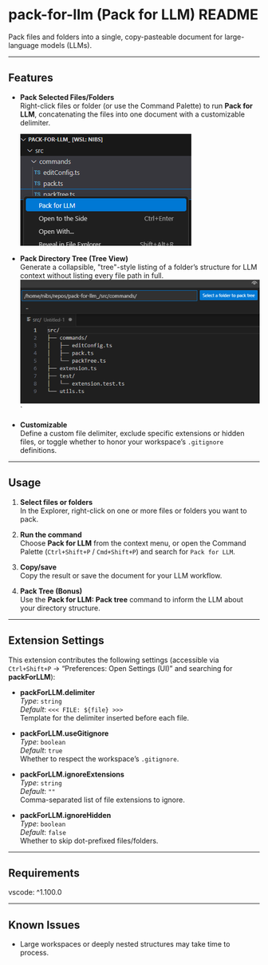 # pack-for-llm (Pack for LLM) README

Pack files and folders into a single, copy-pasteable document for large-language models (LLMs).

---

## Features

- **Pack Selected Files/Folders**  
  Right-click files or folder (or use the Command Palette) to run **Pack for LLM**, concatenating the files into one document with a customizable delimiter.  

  ![Right-click context menu showing 'Pack for LLM' button](images/pack-selected.png)
- **Pack Directory Tree (Tree View)**  
  Generate a collapsible, "tree"-style listing of a folder’s structure for LLM context without listing every file path in full.  
  ![Shows a tree-style output for the src/ folder](images/tree-view.png)` 
- **Customizable**  
  Define a custom file delimiter, exclude specific extensions or hidden files, or toggle whether to honor your workspace’s `.gitignore` definitions.

---

## Usage

1. **Select files or folders**  
   In the Explorer, right-click on one or more files or folders you want to pack.

2. **Run the command**  
   Choose **Pack for LLM** from the context menu, or open the Command Palette (`Ctrl+Shift+P` / `Cmd+Shift+P`) and search for `Pack for LLM`.

3. **Copy/save**  
   Copy the result or save the document for your LLM workflow.

4. **Pack Tree (Bonus)**  
Use the **Pack for LLM: Pack tree** command to inform the LLM about your directory structure.

---

## Extension Settings

This extension contributes the following settings (accessible via `Ctrl+Shift+P` → “Preferences: Open Settings (UI)” and searching for **packForLLM**):

- **packForLLM.delimiter**  
  _Type_: `string`  
  _Default_: `<<< FILE: ${file} >>>`  
  Template for the delimiter inserted before each file.

- **packForLLM.useGitignore**  
  _Type_: `boolean`  
  _Default_: `true`  
  Whether to respect the workspace’s `.gitignore`.

- **packForLLM.ignoreExtensions**  
  _Type_: `string`  
  _Default_: `""`  
  Comma-separated list of file extensions to ignore.

- **packForLLM.ignoreHidden**  
  _Type_: `boolean`  
  _Default_: `false`  
  Whether to skip dot-prefixed files/folders.

---

## Requirements

vscode: ^1.100.0

---

## Known Issues

- Large workspaces or deeply nested structures may take time to process.